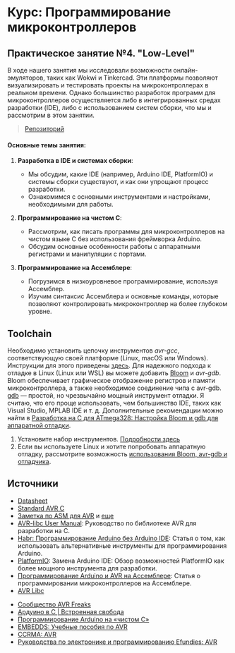 # Курс: Программирование микроконтроллеров
## Практическое занятие №4. "Low-Level"


В ходе нашего занятия мы исследовали возможности онлайн-эмуляторов, таких как Wokwi и Tinkercad. Эти платформы позволяют визуализировать и тестировать проекты на микроконтроллерах в реальном времени. Однако большинство разработок программ для микроконтроллеров осуществляется либо в интегрированных средах разработки (IDE), либо с использованием систем сборки, что мы и рассмотрим в этом занятии.

> [Репозиторий](https://github.com/savaleriy/arduino-wokwi-vscode)

#### Основные темы занятия:

1. **Разработка в IDE и системах сборки**:
    
    - Мы обсудим, какие IDE (например, Arduino IDE, PlatformIO) и системы сборки существуют, и как они упрощают процесс разработки.
    - Ознакомимся с основными инструментами и настройками, необходимыми для работы.
2. **Программирование на чистом C**:
    
    - Рассмотрим, как писать программы для микроконтроллеров на чистом языке C без использования фреймворка Arduino.
    - Обсудим основные особенности работы с аппаратными регистрами и манипуляции с портами.
3. **Программирование на Ассемблере**:
    
    - Погрузимся в низкоуровневое программирование, используя Ассемблер.
    - Изучим синтаксис Ассемблера и основные команды, которые позволяют контролировать микроконтроллер на более глубоком уровне.
## Toolchain
Необходимо установить цепочку инструментов *avr-gcc*, соответствующую своей платформе (Linux, macOS или Windows). Инструкции для этого приведены [здесь](https://wellys.com/posts/avr_c_setup/).
Для надежного подхода к отладке в Linux (Linux или WSL) вы можете добавить [Bloom](https://bloom.oscillate.io/) и *avr-gdb*. Bloom обеспечивает графическое отображение регистров и памяти микроконтроллера, а также необходимое соединение чипа с avr-gdb. [gdb](https://www.sourceware.org/gdb/) — простой, но чрезвычайно мощный инструмент отладки. Я считаю, что его проще использовать, чем большинство IDE, таких как Visual Studio, MPLAB IDE и т. д. Дополнительные рекомендации можно найти в [Разработка на C для ATmega328: Настройка Bloom и gdb для аппаратной отладки](https://wellys.com/posts/avr_c_gdb_bloomsetup/ ).

1. Установите набор инструментов. [Подробности здесь](https://www.wellys.com/posts/avr_c_setup/)
2. Если вы используете Linux и хотите попробовать аппаратную отладку, рассмотрите возможность [использования Bloom, avr-gdb и отладчика](https://www.wellys.com/posts/avr_c_gdb_bloomsetup/).

## Источники
- [Datasheet](https://docs.arduino.cc/resources/datasheets/ATmega328P-datasheet.pdf) 
- [Standard AVR C](http://avr-libc.nongnu.org)
- [Заметка по ASM для AVR](https://github.com/TomasGlgg/AVR-ASM) и [еще](https://dims.petrsu.ru/posob/avrlab/avrasm-rus.htm)
- [AVR-libc User Manual](https://avr-libc.nongnu.org/user-manual/pages.html): Руководство по библиотеке AVR для разработки на C.
- [Habr: Программирование Arduino без Arduino IDE](https://habr.com/ru/articles/392639/): Статья о том, как использовать альтернативные инструменты для программирования Arduino.
- [PlatformIO](https://platformio.org/): Замена Arduino IDE: Обзор возможностей PlatformIO как более мощного инструмента для разработки.
- [Программирование Arduino и AVR на Ассемблере](https://dumblebots.com/2022/07/31/programming-arduino-and-avr-microcontrollers-using-the-assembly-language/): Статья о программировании микроконтроллеров на Ассемблере.
- [AVR Libc](https://www.nongnu.org/avr-libc/)
* [Сообщество AVR Freaks](https://www.avrfreaks.net/)
* [Ардуино в C | Встроенная свобода](https://balau82.wordpress.com/arduino-in-c/)
* [Программирование Arduino на «чистом C»](http://audiodiwhy.blogspot.com/2019/01/programming-arduino-in-pure-c-now-were.html)
* [EMBEDDS: Учебные пособия по AVR](https://embedds.com/avr-tutorials/)
* [CCRMA: AVR](https://ccrma.stanford.edu/wiki/AVR#AVR_Microcontrollers)
* [Руководства по электронике и программированию Efundies: AVR](https://efundies.com/avr/)
